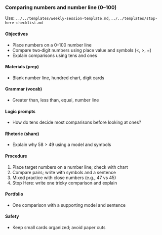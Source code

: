 ### Comparing numbers and number line (0–100)

Use: `../../templates/weekly-session-template.md`, `../../templates/stop-here-checklist.md`

#### Objectives
- Place numbers on a 0–100 number line
- Compare two‑digit numbers using place value and symbols (<, >, =)
- Explain comparisons using tens and ones

#### Materials (prep)
- Blank number line, hundred chart, digit cards

#### Grammar (vocab)
- Greater than, less than, equal, number line

#### Logic prompts
- How do tens decide most comparisons before looking at ones?

#### Rhetoric (share)
- Explain why 58 > 49 using a model and symbols

#### Procedure
1) Place target numbers on a number line; check with chart
2) Compare pairs; write with symbols and a sentence
3) Mixed practice with close numbers (e.g., 47 vs 45)
4) Stop Here: write one tricky comparison and explain

#### Portfolio
- One comparison with a supporting model and sentence

#### Safety
- Keep small cards organized; avoid paper cuts

